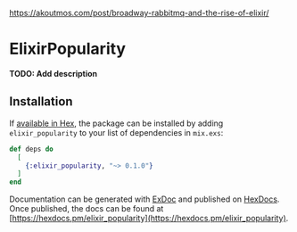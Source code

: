 

https://akoutmos.com/post/broadway-rabbitmq-and-the-rise-of-elixir/

# ElixirPopularity

**TODO: Add description**

## Installation

If [available in Hex](https://hex.pm/docs/publish), the package can be installed
by adding `elixir_popularity` to your list of dependencies in `mix.exs`:

```elixir
def deps do
  [
    {:elixir_popularity, "~> 0.1.0"}
  ]
end
```

Documentation can be generated with [ExDoc](https://github.com/elixir-lang/ex_doc)
and published on [HexDocs](https://hexdocs.pm). Once published, the docs can
be found at [https://hexdocs.pm/elixir_popularity](https://hexdocs.pm/elixir_popularity).

